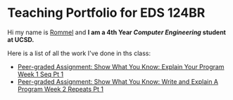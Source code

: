 # Teaching Portfolio for EDS 124BR

Hi my name is <ins> Rommel</ins> and **I am a 4th Year _Computer Engineering_ student at UCSD.**

Here is a list of all the work I've done in ths class:

- [Peer-graded Assignment: Show What You Know: Explain Your Program Week 1 Seq Pt 1](https://youtu.be/ujjocBd4l4g)
- [Peer-graded Assignment: Show What You Know: Write and Explain A Program Week 2 Repeats Pt 1](https://youtu.be/DEdVWunhPbs)
